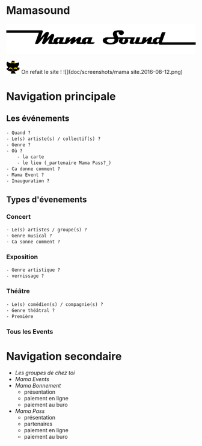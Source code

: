 Mamasound
==========
![](web/images/logo.png)

![](web/images/map_icon.png) On refait le site !
![](doc/screenshots/mama site.2016-08-12.png)

# Navigation principale
## Les événements
    - Quand ?
    - Le(s) artiste(s) / collectif(s) ?
    - Genre ?
    - Où ?
        - la carte
        - le lieu (_partenaire Mama Pass?_)
    - Ca donne comment ?
    - Mama Event ?
    - Inauguration ?

## Types d'évenements
### Concert
    - Le(s) artistes / groupe(s) ?
    - Genre musical ?
    - Ca sonne comment ?

### Exposition
    - Genre artistique ?
    - vernissage ?
  
### Théâtre
    - Le(s) comédien(s) / compagnie(s) ?
    - Genre théâtral ?
    - Première
  
### **Tous** les Events

# Navigation secondaire
- _Les groupes de chez toi_
- _Mama Events_
- _Mama Bonnement_
    - présentation
    - paiement en ligne
    - paiement au buro
- _Mama Pass_
    - présentation
    - partenaires
    - paiement en ligne
    - paiement au buro


